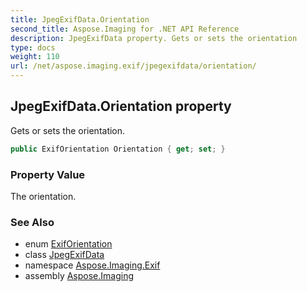 ```yaml
---
title: JpegExifData.Orientation
second_title: Aspose.Imaging for .NET API Reference
description: JpegExifData property. Gets or sets the orientation
type: docs
weight: 110
url: /net/aspose.imaging.exif/jpegexifdata/orientation/
---
```

## JpegExifData.Orientation property

Gets or sets the orientation.

```csharp
public ExifOrientation Orientation { get; set; }
```

### Property Value

The orientation.

### See Also

* enum [ExifOrientation](../../../aspose.imaging.exif.enums/exiforientation/)
* class [JpegExifData](../)
* namespace [Aspose.Imaging.Exif](../../jpegexifdata/)
* assembly [Aspose.Imaging](../../../)


